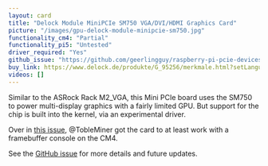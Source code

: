 ```yaml
---
layout: card
title: "Delock Module MiniPCIe SM750 VGA/DVI/HDMI Graphics Card"
picture: "/images/gpu-delock-module-minipcie-sm750.jpg"
functionality_cm4: "Partial"
functionality_pi5: "Untested"
driver_required: "Yes"
github_issue: "https://github.com/geerlingguy/raspberry-pi-pcie-devices/issues/398"
buy_link: https://www.delock.de/produkte/G_95256/merkmale.html?setLanguage=en
videos: []
---
```

Similar to the ASRock Rack M2_VGA, this Mini PCIe board uses the SM750 to power multi-display graphics with a fairly limited GPU. But support for the chip is built into the kernel, via an experimental driver.

Over in [this issue](https://github.com/geerlingguy/raspberry-pi-pcie-devices/issues/62#issuecomment-1046319009), @TobleMiner got the card to at least work with a framebuffer console on the CM4.

See the [GitHub issue](https://github.com/geerlingguy/raspberry-pi-pcie-devices/issues/398) for more details and future updates.
